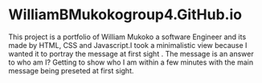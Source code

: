 # WilliamBMukokogroup4.GitHub.io
This project is a portfolio of William Mukoko a software Engineer and its made by HTML, CSS and Javascript.I took a minimalistic view because I wanted it to portray the message at first sight . The message is an answer to who am I? Getting to show who I am within a few minutes with the main message being preseted at first sight. 
